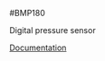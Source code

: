 #BMP180

Digital pressure sensor

[Documentation](https://ae-bst.resource.bosch.com/media/_tech/media/datasheets/BST-BMP180-DS000-12.pdf)


